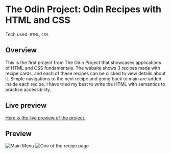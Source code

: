 # The Odin Project: Odin Recipes with HTML and CSS
Tech used: `HTML`, `CSS`

## Overview
This is the first project from The Odin Project that showcases applications of HTML and CSS fundamentals. The website shows 3 recipes made with recipe cards, and each of these recipes can be clicked to view details about it. Simple navigations to the next recipe and going back to main are added inside each recipe. I have tried my best to write the HTML with semantics to practice accessibility.

## Live preview
[Here is the live preview of the project.](https://charmaine-aguilar.github.io/odin-recipes/) 

## Preview
![Main Menu](https://i.imgur.com/MWiBYq4.png)
![One of the recipe page](https://i.imgur.com/V2vvQw0.png)
